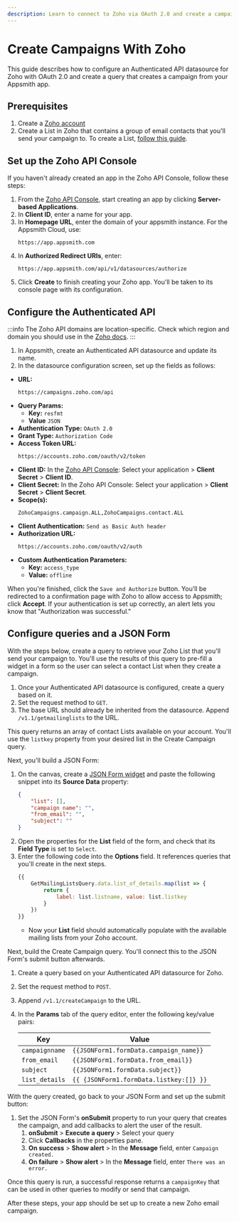 ```yaml
---
description: Learn to connect to Zoho via OAuth 2.0 and create a campaign from your app.
---
```

# Create Campaigns With Zoho

This guide describes how to configure an Authenticated API datasource for Zoho with OAuth 2.0 and create a query that creates a campaign from your Appsmith app.

## Prerequisites

1. Create a [Zoho account](https://www.zoho.com/signup.html?all_prod_page=true&ireft=nhome&src=home1-header)
1. Create a List in Zoho that contains a group of email contacts that you'll send your campaign to. To create a List, [follow this guide](https://help.zoho.com/portal/en/kb/campaigns/user-guide/contact-management/list-management/articles/mailing-list-management#Create_list).

## Set up the Zoho API Console

If you haven't already created an app in the Zoho API Console, follow these steps:

1. From the [Zoho API Console](https://api-console.zoho.com/), start creating an app by clicking **Server-based Applications**.
1. In **Client ID**, enter a name for your app.
1. In **Homepage URL**, enter the domain of your appsmith instance. For the Appsmith Cloud, use:
    ```
    https://app.appsmith.com
    ```
1. In **Authorized Redirect URIs**, enter:
    ```
    https://app.appsmith.com/api/v1/datasources/authorize
    ```
1. Click **Create** to finish creating your Zoho app. You'll be taken to its console page with its configuration.

## Configure the Authenticated API

:::info
The Zoho API domains are location-specific. Check which region and domain you should use in the [Zoho docs](https://www.zoho.com/campaigns/help/developers/data-centers.html).
:::

1. In Appsmith, create an Authenticated API datasource and update its name.
1. In the datasource configuration screen, set up the fields as follows: 

* **URL:**
    ```
    https://campaigns.zoho.com/api
    ```
* **Query Params:**
    * **Key:** `resfmt`
    * **Value** `JSON`
* **Authentication Type:** `OAuth 2.0` 
* **Grant Type:** `Authorization Code`
* **Access Token URL:**
    ```
    https://accounts.zoho.com/oauth/v2/token
    ```
* **Client ID:** In the [Zoho API Console](https://api-console.zoho.com): Select your application > **Client Secret** > **Client ID**.
* **Client Secret:** In the Zoho API Console: Select your application > **Client Secret** > **Client Secret**.
* **Scope(s):**
    ```
    ZohoCampaigns.campaign.ALL,ZohoCampaigns.contact.ALL
    ```
* **Client Authentication:** `Send as Basic Auth header`
* **Authorization URL:**
    ```
    https://accounts.zoho.com/oauth/v2/auth
    ```
* **Custom Authentication Parameters:**
    * **Key:** `access_type`
    * **Value:** `offline`

When you're finished, click the `Save and Authorize` button. You’ll be redirected to a confirmation page with Zoho to allow access to Appsmith; click **Accept**. If your authentication is set up correctly, an alert lets you know that "Authorization was successful."

## Configure queries and a JSON Form

With the steps below, create a query to retrieve your Zoho List that you'll send your campaign to. You'll use the results of this query to pre-fill a widget in a form so the user can select a contact List when they create a campaign.

1. Once your Authenticated API datasource is configured, create a query based on it.
1. Set the request method to `GET`.
1. The base URL should already be inherited from the datasource. Append `/v1.1/getmailinglists` to the URL.

This query returns an array of contact Lists available on your account. You'll use the `listkey` property from your desired list in the Create Campaign query.

Next, you'll build a JSON Form:

1. On the canvas, create a [JSON Form widget](/reference/widgets/json-form) and paste the following snippet into its **Source Data** property:
    ```json
    {
        "list": [],
        "campaign name": "",
        "from_email": "",
        "subject": ""
    }
    ```
1. Open the properties for the **List** field of the form, and check that its **Field Type** is set to `Select`.
1. Enter the following code into the **Options** field. It references queries that you'll create in the next steps.
    ```javascript
    {{
        GetMailingListsQuery.data.list_of_details.map(list => {
            return {
                label: list.listname, value: list.listkey
            }
        })
    }}
    ```
    * Now your **List** field should automatically populate with the available mailing lists from your Zoho account.

Next, build the Create Campaign query. You'll connect this to the JSON Form's submit button afterwards.

1. Create a query based on your Authenticated API datasource for Zoho.
1. Set the request method to `POST`.
1. Append `/v1.1/createCampaign` to the URL.
1. In the **Params** tab of the query editor, enter the following key/value pairs:

    | Key | Value |
    |-----|-------|
    | `campaignname` | `{{JSONForm1.formData.campaign_name}}` |
    | `from_email` | `{{JSONForm1.formData.from_email}}` |
    | `subject` | `{{JSONForm1.formData.subject}}` |
    | `list_details` | `{{ {JSONForm1.formData.listkey:[]} }}` |

<!--
list_details value doesn't currently work. May need to be something like:

{{
    (function(){
    const listkey = JSONForm1.formData.list_details
    const param = {}
    param[JSONForm1.formData.list_details] = []
    return param
    })()
}}
-->

With the query created, go back to your JSON Form and set up the submit button:

1. Set the JSON Form's **onSubmit** property to run your query that creates the campaign, and add callbacks to alert the user of the result.
    1. **onSubmit** > **Execute a query** > Select your query
    1. Click **Callbacks** in the properties pane.
    1. **On success** > **Show alert** > In the **Message** field, enter `Campaign created.`
    1. **On failure** > **Show alert** > In the **Message** field, enter `There was an error.`

Once this query is run, a successful response returns a `campaignKey` that can be used in other queries to modify or send that campaign.

After these steps, your app should be set up to create a new Zoho email campaign.
